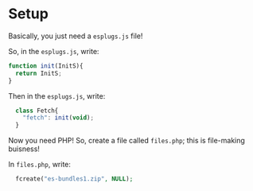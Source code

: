# Setup
Basically, you just need a `esplugs.js` file!


So, in the `esplugs.js`, write:
```javascript
function init(InitS){ 
  return InitS;
}
```
Then in the `esplugs.js`, write:
```javascript
  class Fetch{
    "fetch": init(void);
  }
```
Now you need PHP! So, create a file called `files.php`; this is file-making buisness!

In `files.php`, write:
```php
  fcreate("es-bundles1.zip", NULL);
```
